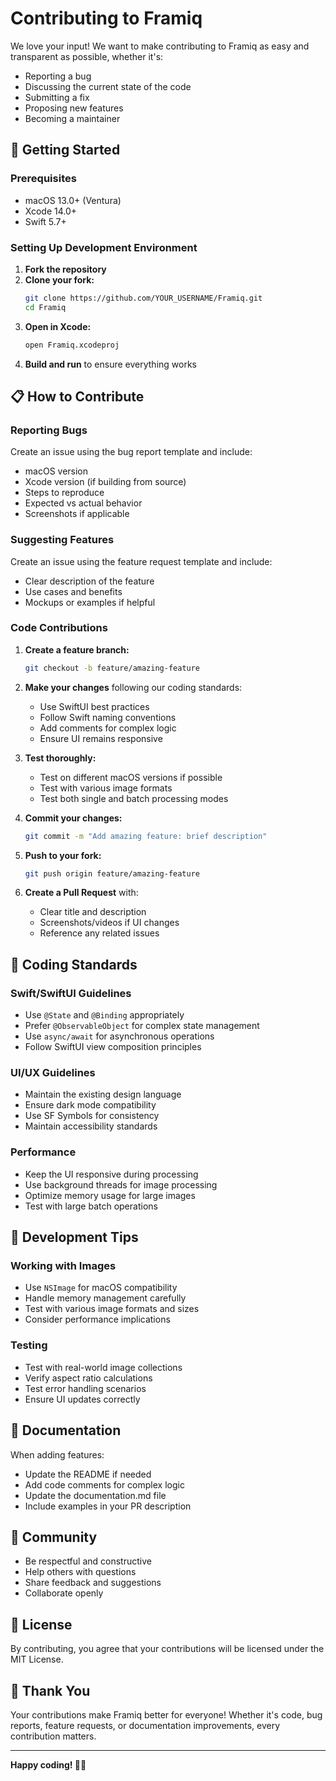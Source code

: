 # Contributing to Framiq

We love your input! We want to make contributing to Framiq as easy and transparent as possible, whether it's:

- Reporting a bug
- Discussing the current state of the code
- Submitting a fix
- Proposing new features
- Becoming a maintainer

## 🚀 Getting Started

### Prerequisites
- macOS 13.0+ (Ventura)
- Xcode 14.0+
- Swift 5.7+

### Setting Up Development Environment

1. **Fork the repository**
2. **Clone your fork:**
   ```bash
   git clone https://github.com/YOUR_USERNAME/Framiq.git
   cd Framiq
   ```
3. **Open in Xcode:**
   ```bash
   open Framiq.xcodeproj
   ```
4. **Build and run** to ensure everything works

## 📋 How to Contribute

### Reporting Bugs
Create an issue using the bug report template and include:
- macOS version
- Xcode version (if building from source)
- Steps to reproduce
- Expected vs actual behavior
- Screenshots if applicable

### Suggesting Features
Create an issue using the feature request template and include:
- Clear description of the feature
- Use cases and benefits
- Mockups or examples if helpful

### Code Contributions

1. **Create a feature branch:**
   ```bash
   git checkout -b feature/amazing-feature
   ```

2. **Make your changes** following our coding standards:
   - Use SwiftUI best practices
   - Follow Swift naming conventions
   - Add comments for complex logic
   - Ensure UI remains responsive

3. **Test thoroughly:**
   - Test on different macOS versions if possible
   - Test with various image formats
   - Test both single and batch processing modes

4. **Commit your changes:**
   ```bash
   git commit -m "Add amazing feature: brief description"
   ```

5. **Push to your fork:**
   ```bash
   git push origin feature/amazing-feature
   ```

6. **Create a Pull Request** with:
   - Clear title and description
   - Screenshots/videos if UI changes
   - Reference any related issues

## 🎨 Coding Standards

### Swift/SwiftUI Guidelines
- Use `@State` and `@Binding` appropriately
- Prefer `@ObservableObject` for complex state management
- Use `async/await` for asynchronous operations
- Follow SwiftUI view composition principles

### UI/UX Guidelines
- Maintain the existing design language
- Ensure dark mode compatibility
- Use SF Symbols for consistency
- Maintain accessibility standards

### Performance
- Keep the UI responsive during processing
- Use background threads for image processing
- Optimize memory usage for large images
- Test with large batch operations

## 🔧 Development Tips

### Working with Images
- Use `NSImage` for macOS compatibility
- Handle memory management carefully
- Test with various image formats and sizes
- Consider performance implications

### Testing
- Test with real-world image collections
- Verify aspect ratio calculations
- Test error handling scenarios
- Ensure UI updates correctly

## 📝 Documentation

When adding features:
- Update the README if needed
- Add code comments for complex logic
- Update the documentation.md file
- Include examples in your PR description

## 🤝 Community

- Be respectful and constructive
- Help others with questions
- Share feedback and suggestions
- Collaborate openly

## 📄 License

By contributing, you agree that your contributions will be licensed under the MIT License.

## 🙏 Thank You

Your contributions make Framiq better for everyone! Whether it's code, bug reports, feature requests, or documentation improvements, every contribution matters.

---

**Happy coding! 🎨✨** 
